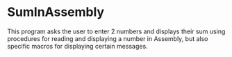 # SumInAssembly
This program asks the user to enter 2 numbers and displays their sum using procedures for reading and displaying a number in Assembly, but also specific macros for displaying certain messages.
